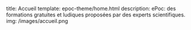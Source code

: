 title: Accueil
template: epoc-theme/home.html
description: ePoc: des formations gratuites et ludiques proposées par des experts scientifiques.
img: /images/accueil.png
